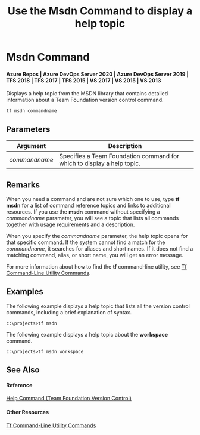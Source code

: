 ﻿---
title: Use the Msdn Command to display a help topic 
titleSuffix: Azure Repos
description: Display a help topic from the MSDN library using the Msdn Command
ms.assetid: 6a1c9dfe-dacb-466b-a68e-efe3cd6df3e8
ms.technology: devops-code-tfvc
ms.topic: reference
ms.date: 08/10/2016
monikerRange: '>= tfs-2015'
---


# Msdn Command

#### Azure Repos | Azure DevOps Server 2020 | Azure DevOps Server 2019 | TFS 2018 | TFS 2017 | TFS 2015 | VS 2017 | VS 2015 | VS 2013

Displays a help topic from the MSDN library that contains detailed information about a Team Foundation version control command.

```
tf msdn commandname
```

## Parameters
| **Argument** | **Description** |
|---|---|
| *commandname* | Specifies a Team Foundation command for which to display a help topic. |

## Remarks

When you need a command and are not sure which one to use, type **tf msdn** for a list of command reference topics and links to additional resources. If you use the **msdn** command without specifying a *commandname* parameter, you will see a topic that lists all commands together with usage requirements and a description.

When you specify the *commandname* parameter, the help topic opens for that specific command. If the system cannot find a match for the *commandname*, it searches for aliases and short names. If it does not find a matching command, alias, or short name, you will get an error message.

For more information about how to find the **tf** command-line utility, see [Tf Command-Line Utility Commands](https://msdn.microsoft.com/library/z51z7zy0).
## Examples
The following example displays a help topic that lists all the version control commands, including a brief explanation of syntax.

```
c:\projects>tf msdn
```

The following example displays a help topic about the **workspace** command.

```
c:\projects>tf msdn workspace
```

## See Also

#### Reference

[Help Command (Team Foundation Version Control)](help-command-team-foundation-version-control.md)

#### Other Resources

[Tf Command-Line Utility Commands](https://msdn.microsoft.com/library/z51z7zy0)
